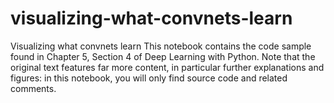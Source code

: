 # visualizing-what-convnets-learn
Visualizing what convnets learn This notebook contains the code sample found in Chapter 5, Section 4 of Deep Learning with Python. Note that the original text features far more content, in particular further explanations and figures: in this notebook, you will only find source code and related comments.
